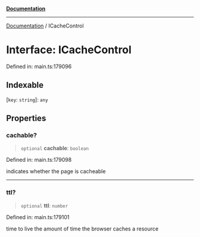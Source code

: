 [**Documentation**](../README.md)

***

[Documentation](../README.md) / ICacheControl

# Interface: ICacheControl

Defined in: main.ts:179096

## Indexable

\[`key`: `string`\]: `any`

## Properties

### cachable?

> `optional` **cachable**: `boolean`

Defined in: main.ts:179098

indicates whether the page is cacheable

***

### ttl?

> `optional` **ttl**: `number`

Defined in: main.ts:179101

time to live
the amount of time the browser caches a resource
